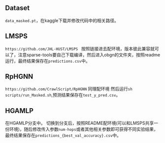 ## Dataset
`data_masked.pt`，在kaggle下载并修改代码中的相关路径。

## LMSPS
`https://github.com/JHL-HUST/LMSPS `
按照链接进去配环境，版本彼此兼容就可以了，注意sparse-tools要自己下载编译，然后进入obgn的文件夹，按照readme运行，最终结果保存在`predictions.csv`中。


## RpHGNN
`https://github.com/CrawlScript/RpHGNN`
同理配环境
然后运行`sh scripts/run_Masked.sh`,预测结果保存在`test_y_pred.csv`。

## HGAMLP
在HGAMLP分支中。
切换到分支后，按照README配环境(可以和LMSPS共享一份环境)，随后修改传入参数`num-hops`或者其他相关参数即可获得不同实验结果，最终结果保存在`predictions_{best_val_accuracy}.csv`中。
